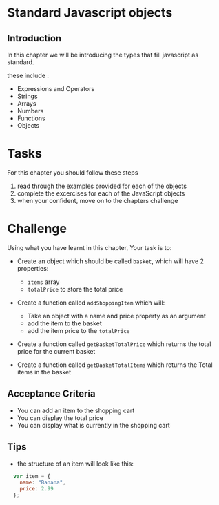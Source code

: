 # Standard Javascript objects

## Introduction

In this chapter we will be introducing the types that fill javascript as standard.

these include : 
* Expressions and Operators
* Strings
* Arrays
* Numbers
* Functions
* Objects

# Tasks

For this chapter you should follow these steps

1. read through the examples provided for each of the objects
2. complete the excercises for each of the JavaScript objects
3. when your confident, move on to the chapters challenge

# Challenge
Using what you have learnt in this chapter, Your task is to:
 * Create an object which should be called `basket`, which will have 2 properties:
   * `items` array
   * `totalPrice` to store the total price 

 * Create a function called `addShoppingItem` which will:
   * Take an object with a name and price property as an argument
   * add the item to the basket
   * add the item price to the `totalPrice`
 * Create a function called `getBasketTotalPrice` which returns the total price for the current basket
 * Create a function called `getBasketTotalItems` which returns the Total items in the basket

 ## Acceptance Criteria 

   * You can add an item to the shopping cart
   * You can display the total price
   * You can display what is currently in the shopping cart

  ## Tips
  
  * the structure of an item will look like this:

  ```JavaScript
    var item = {
      name: "Banana",
      price: 2.99
    };
  ````

